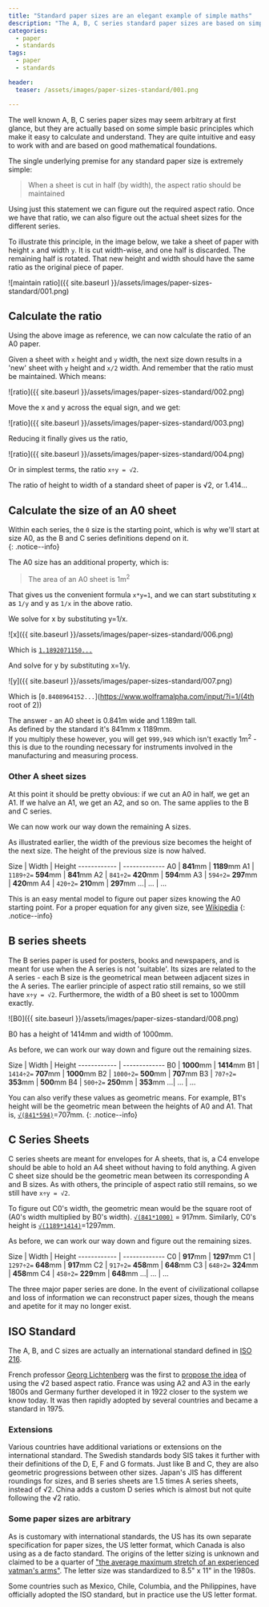```yaml
---
title: "Standard paper sizes are an elegant example of simple maths"
description: "The A, B, C series standard paper sizes are based on simple guidelines and can be easily calculated"
categories: 
  - paper
  - standards
tags: 
  - paper
  - standards

header: 
  teaser: /assets/images/paper-sizes-standard/001.png

---
```


The well known A, B, C series paper sizes may seem arbitrary at first glance, but they are actually based on some simple basic principles which make it easy to calculate and understand.  They are quite intuitive and easy to work with and are based on good mathematical foundations.  


The single underlying premise for any standard paper size is extremely simple: 

> When a sheet is cut in half (by width), the aspect ratio should be maintained

Using just this statement we can figure out the required aspect ratio.  Once we have that ratio, we can also figure out the actual sheet sizes for the different series. 

To illustrate this principle, in the image below, we take a sheet of paper with height `x` and width `y`.  It is cut width-wise, and one half is discarded.  The remaining half is rotated.  That new height and width should have the same ratio as the original piece of paper.  

![maintain ratio]({{ site.baseurl }}/assets/images/paper-sizes-standard/001.png)


## Calculate the ratio

Using the above image as reference, we can now calculate the ratio of an A0 paper.  

Given a sheet with `x` height and `y` width, the next size down results in a 'new' sheet with `y` height and `x/2` width.  And remember that the ratio must be maintained.  Which means:

![ratio]({{ site.baseurl }}/assets/images/paper-sizes-standard/002.png)

Move the x and y across the equal sign, and we get:

![ratio]({{ site.baseurl }}/assets/images/paper-sizes-standard/003.png)

Reducing it finally gives us the ratio,

![ratio]({{ site.baseurl }}/assets/images/paper-sizes-standard/004.png)

Or in simplest terms, the ratio `x÷y = √2`.  

The ratio of height to width of a standard sheet of paper is √2, or 1.414...

## Calculate the size of an A0 sheet

Within each series, the `0` size is the starting point, which is why we'll start at size A0, as the B and C series definitions depend on it.  
{: .notice--info}

The A0 size has an additional property, which is: 

> The area of an A0 sheet is 1m<sup>2</sup>

That gives us the convenient formula `x*y=1`, and we can start substituting x as `1/y` and y as `1/x` in the above ratio.  

We solve for x by substituting y=1/x. 

![x]({{ site.baseurl }}/assets/images/paper-sizes-standard/006.png)

Which is [`1.1892071150...`](https://www.wolframalpha.com/input/?i=4th+root+of+2)

And solve for y by substituting x=1/y.

![y]({{ site.baseurl }}/assets/images/paper-sizes-standard/007.png)

Which is [`0.8408964152...`](https://www.wolframalpha.com/input/?i=1/(4th root of 2))

The answer - an A0 sheet is 0.841m wide and 1.189m tall.  
As defined by the standard it's 841mm x 1189mm.  
If you multiply these however, you will get `999,949` which isn't exactly 1m<sup>2</sup> - this is due to the rounding necessary for instruments involved in the manufacturing and measuring process. 

### Other A sheet sizes

At this point it should be pretty obvious: if we cut an A0 in half, we get an A1.  If we halve an A1, we get an A2, and so on. The same applies to the B and C series.  

We can now work our way down the remaining A sizes.  

As illustrated earlier, the width of the previous size becomes the height of the next size.  The height of the previous size is now halved. 

Size | Width | Height
------------ | -------------
A0 | **841**mm | **1189**mm
A1 | `1189÷2=` **594**mm | **841**mm
A2 | `841÷2=` **420**mm | **594**mm
A3 | `594÷2=` **297**mm | **420**mm
A4 | `420÷2=` **210**mm | **297**mm
...| ... | ...


This is an easy mental model to figure out paper sizes knowing the A0 starting point.  For a proper equation for any given size, see [Wikipedia](https://en.wikipedia.org/wiki/ISO_216#A_series)
{: .notice--info}


## B series sheets

The B series paper is used for posters, books and newspapers, and is meant for use when the A series is not 'suitable'.  Its sizes are related to the A series - each B size is the geometrical mean between adjacent sizes in the A series.  The earlier principle of aspect ratio still remains, so we still have `x÷y = √2`.  Furthermore, the width of a B0 sheet is set to 1000mm exactly.  


![B0]({{ site.baseurl }}/assets/images/paper-sizes-standard/008.png)

B0 has a height of 1414mm and width of 1000mm.  

As before, we can work our way down and figure out the remaining sizes. 

Size | Width | Height
------------ | -------------
B0 | **1000**mm | **1414**mm
B1 | `1414÷2=` **707**mm | **1000**mm
B2 | `1000÷2=` **500**mm | **707**mm
B3 | `707÷2=` **353**mm | **500**mm
B4 | `500÷2=` **250**mm | **353**mm
...| ... | ...

You can also verify these values as geometric means.  For example, B1's height will be the geometric mean between the heights of A0 and A1.  That is, [`√(841*594)`](https://www.wolframalpha.com/input/?i=√(841*594))=707mm.
{: .notice--info}

## C Series Sheets

C series sheets are meant for envelopes for A sheets, that is, a C4 envelope should be able to hold an A4 sheet without having to fold anything.  A given C sheet size should be the geometric mean between its corresponding A and B sizes.  As with others, the principle of aspect ratio still remains, so we still have `x÷y = √2`.

To figure out C0's width, the geometric mean would be the square root of (A0's width multiplied by B0's width).  [`√(841*1000)`](https://www.wolframalpha.com/input/?i=√(841*1000)) = 917mm.  Similarly, C0's height is [`√(1189*1414)`](https://www.wolframalpha.com/input/?i=√(1189*1414))=1297mm.

As before, we can work our way down and figure out the remaining sizes. 

Size | Width | Height
------------ | -------------
C0 | **917**mm | **1297**mm
C1 | `1297÷2=` **648**mm | **917**mm
C2 | `917÷2=` **458**mm | **648**mm
C3 | `648÷2=` **324**mm | **458**mm
C4 | `458÷2=` **229**mm | **648**mm
...| ... | ...


The three major paper series are done.  In the event of civilizational collapse and loss of information we can reconstruct paper sizes, though the means and apetite for it may no longer exist.  

## ISO Standard

The A, B, and C sizes are actually an international standard defined in [ISO 216](https://en.wikipedia.org/wiki/ISO_216).  

French professor [Georg Lichtenberg](https://en.wikipedia.org/wiki/Georg_Christoph_Lichtenberg) was the first to [propose the idea](https://www.cl.cam.ac.uk/~mgk25/lichtenberg-letter.html) of using the √2 based aspect ratio.  France was using A2 and A3 in the early 1800s and Germany further developed it in 1922 closer to the system we know today.  It was then rapidly adopted by several countries and became a standard in 1975.  

### Extensions

Various countries have additional variations or extensions on the international standard. The Swedish standards body SIS takes it further with their definitions of the D, E, F and G formats.  Just like B and C, they are also geometric progressions between other sizes.  Japan's JIS has different roundings for sizes, and B series sheets are 1.5 times A series sheets, instead of √2.  China adds a custom D series which is almost but not quite following the √2 ratio.  


### Some paper sizes are arbitrary

As is customary with international standards, the US has its own separate specification for paper sizes, the US letter format, which Canada is also using as a de facto standard.  The origins of the letter sizing is unknown and claimed to be a quarter of ["the average maximum stretch of an experienced vatman's arms"](https://web.archive.org/web/20120220192919/http://www.afandpa.org/paper.aspx?id=511).  The letter size was standardized to 8.5" x 11" in the 1980s. 

Some countries such as Mexico, Chile, Columbia, and the Philippines, have officially adopted the ISO standard, but in practice use the US letter format.  



